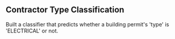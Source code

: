 ## Contractor Type Classification

Built a classifier that predicts whether a building permit's 'type' is 'ELECTRICAL' or not. 